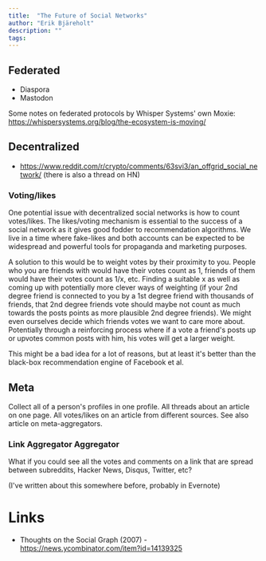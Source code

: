 ```yaml
---
title:  "The Future of Social Networks"
author: "Erik Bjäreholt"
description: ""
tags:
---
```


<!-- TODO: Reference "Decentralized Social Networks Won't Work" - https://news.ycombinator.com/item?id=15244596 -->

## Federated

 - Diaspora
 - Mastodon

Some notes on federated protocols by Whisper Systems' own Moxie: https://whispersystems.org/blog/the-ecosystem-is-moving/

## Decentralized

 - https://www.reddit.com/r/crypto/comments/63svi3/an_offgrid_social_network/ (there is also a thread on HN)

### Voting/likes

One potential issue with decentralized social networks is how to count votes/likes. The likes/voting mechanism is essential to the success of a social network as it gives good fodder to recommendation algorithms. We live in a time where fake-likes and both accounts can be expected to be widespread and powerful tools for propaganda and marketing purposes.

A solution to this would be to weight votes by their proximity to you. People who you are friends with would have their votes count as 1, friends of them would have their votes count as 1/x, etc. Finding a suitable x as well as coming up with potentially more clever ways of weighting (if your 2nd degree friend is connected to you by a 1st degree friend with thousands of friends, that 2nd degree friends vote should maybe not count as much towards the posts points as more plausible 2nd degree friends). We might even ourselves decide which friends votes we want to care more about. Potentially through a reinforcing process where if a vote a friend's posts up or upvotes common posts with him, his votes will get a larger weight. 

This might be a bad idea for a lot of reasons, but at least it's better than the black-box recommendation engine of Facebook et al. 

## Meta

Collect all of a person's profiles in one profile. All threads about an article on one page. All votes/likes on an article from different sources. See also article on meta-aggregators. 

### Link Aggregator Aggregator

What if you could see all the votes and comments on a link that are spread between subreddits, Hacker News, Disqus, Twitter, etc? 

(I've written about this somewhere before, probably in Evernote) 


# Links

 - Thoughts on the Social Graph (2007) - https://news.ycombinator.com/item?id=14139325
